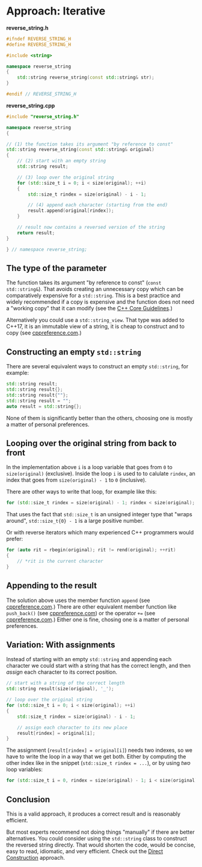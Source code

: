 # Approach: Iterative

**reverse_string.h**
```cpp
#ifndef REVERSE_STRING_H
#define REVERSE_STRING_H

#include <string>

namespace reverse_string
{
    std::string reverse_string(const std::string& str);
}

#endif // REVERSE_STRING_H
```

**reverse_string.cpp**
```cpp
#include "reverse_string.h"

namespace reverse_string
{

// (1) the function takes its argument "by reference to const"
std::string reverse_string(const std::string& original)
{
    // (2) start with an empty string
    std::string result;

    // (3) loop over the original string
    for (std::size_t i = 0; i < size(original); ++i)
    {
        std::size_t rindex = size(original) - i - 1;

        // (4) append each character (starting from the end)
        result.append(original[rindex]);
    }

    // result now contains a reversed version of the string
    return result;
}

} // namespace reverse_string;
```

## The type of the parameter

The function takes its argument "by reference to const" (`const std::string&`).
That avoids creating an unnecessary copy which can be comparatively expensive for a `std::string`.
This is a best practice and widely recommended if a copy is expensive and the function does not need a "working copy" that it can modify (see the [C++ Core Guidelines][cgl-by-value-by-const-ref].)

Alternatively you could use a `std::string_view`.
That type was added to C++17, it is an immutable view of a string, it is cheap to construct and to copy (see [cppreference.com][cppref-stringview].)

## Constructing an empty `std::string`

There are several equivalent ways to construct an empty `std::string`, for example:
```cpp
std::string result;
std::string result{};
std::string result{""};
std::string result = "";
auto result = std::string{};
```

None of them is significantly better than the others, choosing one is mostly a matter of personal preferences.

## Looping over the original string from back to front

In the implementation above `i` is a loop variable that goes from `0` to `size(original)` (exclusive).
Inside the loop `i` is used to to calulate `rindex`, an index that goes from `size(original) - 1` to `0` (inclusive).

There are other ways to write that loop, for example like this:
```cpp
for (std::size_t rindex = size(original) - 1; rindex < size(original); --rindex)
```
That uses the fact that `std::size_t` is an unsigned integer type that "wraps around", `std::size_t{0} - 1` is a large positive number.

Or with reverse iterators which many experienced C++ programmers would prefer:
```cpp
for (auto rit = rbegin(original); rit != rend(original); ++rit)
{
    // *rit is the current character
}
```

## Appending to the result

The solution above uses the member function `append` (see [cppreference.com][cppref-string-append].)
There are other equivalent member function like `push_back()` (see [cppreference.com][cppref-string-pushback]) or the operator `+=` (see [cppreference.com][cppref-string-operator-plus-equal].)
Either one is fine, chosing one is a matter of personal preferences.

## Variation: With assignments

Instead of starting with an empty `std::string` and appending each character we could start with a string that has the correct length, and then *assign* each character to its correct position.

```cpp
// start with a string of the correct length
std::string result(size(original), '_');

// loop over the original string
for (std::size_t i = 0; i < size(original); ++i)
{
    std::size_t rindex = size(original) - i - 1;

    // assign each character to its new place
    result[rindex] = original[i];
}
```
The assignment (`result[rindex] = original[i]`) needs two indexes, so we have to write the loop in a way that we get both.
Either by computing the other index like in the snippet (`std::size_t rindex = ...`), or by using *two* loop variables:
```cpp
for (std::size_t i = 0, rindex = size(original) - 1; i < size(original); ++i, --rindex)
```

## Conclusion

This is a valid approach, it produces a correct result and is reasonably efficient.

But most experts recommend not doing things "manually" if there are better alternatives.
You could consider using the `std::string` class to construct the reversed string directly.
That would shorten the code, would be concise, easy to read, idiomatic, and very efficient.
Check out the [Direct Construction][approach-direct-construction] approach.


[cgl-by-value-by-const-ref]: https://isocpp.github.io/CppCoreGuidelines/CppCoreGuidelines#Rf-in
[cppref-stringview]: https://en.cppreference.com/w/cpp/string/basic_string_view
[cppref-string-append]: https://en.cppreference.com/w/cpp/string/basic_string/operator%2B%3D
[cppref-string-pushback]: https://en.cppreference.com/w/cpp/string/basic_string/push_back
[cppref-string-operator-plus-equal]: https://en.cppreference.com/w/cpp/string/basic_string/operator%2B%3D
[approach-direct-construction]: https://exercism.org/tracks/cpp/exercises/reverse-string/approaches/direct-construction

